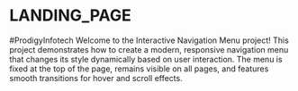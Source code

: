 # LANDING_PAGE
#ProdigyInfotech  Welcome to the Interactive Navigation Menu project! This project demonstrates how to create a modern, responsive navigation menu that changes its style dynamically based on user interaction. The menu is fixed at the top of the page, remains visible on all pages, and features smooth transitions for hover and scroll effects.
